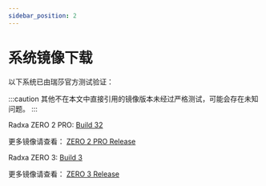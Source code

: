 ```yaml
---
sidebar_position: 2
---
```


# 系统镜像下载

以下系统已由瑞莎官方测试验证：

:::caution
其他不在本文中直接引用的镜像版本未经过严格测试，可能会存在未知问题。
:::

<Tabs queryString="product">
<TabItem value="ZERO 2 PRO">

Radxa ZERO 2 PRO: [Build 32](https://github.com/radxa-build/radxa-zero-2pro/releases/download/b32/radxa-zero-2pro_debian_bookworm_kde_b32.img.xz)

更多镜像请查看： [ZERO 2 PRO Release](https://github.com/radxa-build/radxa-zero-2pro/releases/latest)

</TabItem>
<TabItem value="ZERO 3W/E">

Radxa ZERO 3: [Build 3](https://github.com/radxa-build/radxa-zero3/releases/download/b3/radxa-zero3_debian_bullseye_xfce_b3.img.xz)

更多镜像请查看： [ZERO 3 Release](https://github.com/radxa-build/radxa-zero3/releases/latest)

</TabItem>
</Tabs>
